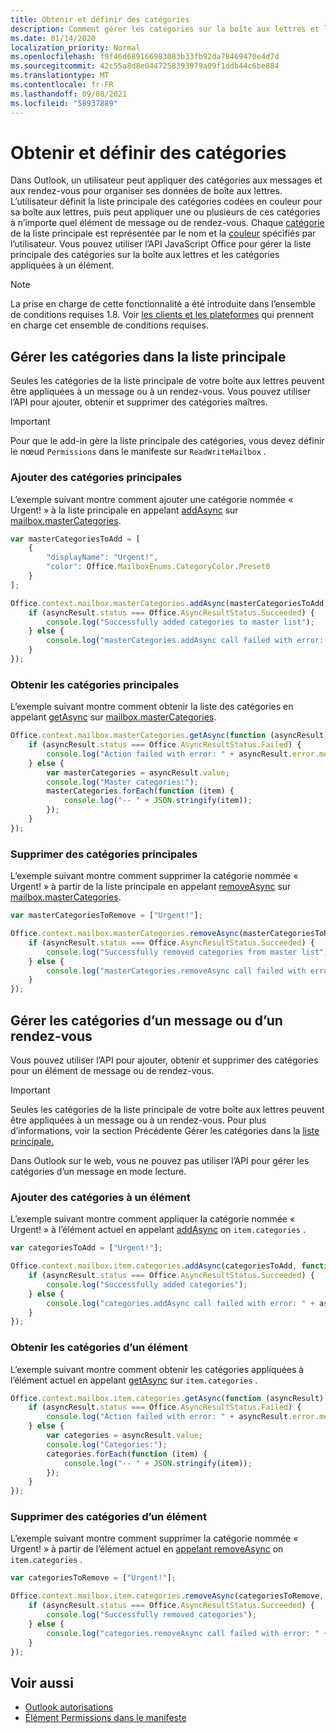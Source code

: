 ```yaml
---
title: Obtenir et définir des catégories
description: Comment gérer les catégories sur la boîte aux lettres et l’élément
ms.date: 01/14/2020
localization_priority: Normal
ms.openlocfilehash: f9f46d689166983083b33fb92da78469470e4d7d
ms.sourcegitcommit: 42c55a8d8e0447258393979a09f1ddb44c6be884
ms.translationtype: MT
ms.contentlocale: fr-FR
ms.lasthandoff: 09/08/2021
ms.locfileid: "58937889"
---
```

# <a name="get-and-set-categories"></a>Obtenir et définir des catégories

Dans Outlook, un utilisateur peut appliquer des catégories aux messages et aux rendez-vous pour organiser ses données de boîte aux lettres. L’utilisateur définit la liste principale des catégories codées en couleur pour sa boîte aux lettres, puis peut appliquer une ou plusieurs de ces catégories à n’importe quel élément de message ou de rendez-vous. Chaque [catégorie](/javascript/api/outlook/office.categorydetails) de la liste principale est représentée par le nom et la [couleur](/javascript/api/outlook/office.mailboxenums.categorycolor) spécifiés par l’utilisateur. Vous pouvez utiliser l’API JavaScript Office pour gérer la liste principale des catégories sur la boîte aux lettres et les catégories appliquées à un élément.

> [!NOTE]
> La prise en charge de cette fonctionnalité a été introduite dans l’ensemble de conditions requises 1.8. Voir [les clients et les plateformes](../reference/requirement-sets/outlook-api-requirement-sets.md#requirement-sets-supported-by-exchange-servers-and-outlook-clients) qui prennent en charge cet ensemble de conditions requises.

## <a name="manage-categories-in-the-master-list"></a>Gérer les catégories dans la liste principale

Seules les catégories de la liste principale de votre boîte aux lettres peuvent être appliquées à un message ou à un rendez-vous. Vous pouvez utiliser l’API pour ajouter, obtenir et supprimer des catégories maîtres.

> [!IMPORTANT]
> Pour que le add-in gère la liste principale des catégories, vous devez définir le nœud `Permissions` dans le manifeste sur `ReadWriteMailbox` .

### <a name="add-master-categories"></a>Ajouter des catégories principales

L’exemple suivant montre comment ajouter une catégorie nommée « Urgent! » à la liste principale en appelant [addAsync](/javascript/api/outlook/office.mastercategories#addAsync_categories__options__callback_) sur [mailbox.masterCategories](/javascript/api/outlook/office.mailbox#masterCategories).

```js
var masterCategoriesToAdd = [
    {
        "displayName": "Urgent!",
        "color": Office.MailboxEnums.CategoryColor.Preset0
    }
];

Office.context.mailbox.masterCategories.addAsync(masterCategoriesToAdd, function (asyncResult) {
    if (asyncResult.status === Office.AsyncResultStatus.Succeeded) {
        console.log("Successfully added categories to master list");
    } else {
        console.log("masterCategories.addAsync call failed with error: " + asyncResult.error.message);
    }
});
```

### <a name="get-master-categories"></a>Obtenir les catégories principales

L’exemple suivant montre comment obtenir la liste des catégories en appelant [getAsync](/javascript/api/outlook/office.mastercategories#getAsync_options__callback_) sur [mailbox.masterCategories](/javascript/api/outlook/office.mailbox#masterCategories).

```js
Office.context.mailbox.masterCategories.getAsync(function (asyncResult) {
    if (asyncResult.status === Office.AsyncResultStatus.Failed) {
        console.log("Action failed with error: " + asyncResult.error.message);
    } else {
        var masterCategories = asyncResult.value;
        console.log("Master categories:");
        masterCategories.forEach(function (item) {
            console.log("-- " + JSON.stringify(item));
        });
    }
});
```

### <a name="remove-master-categories"></a>Supprimer des catégories principales

L’exemple suivant montre comment supprimer la catégorie nommée « Urgent! » à partir de la liste principale en appelant [removeAsync](/javascript/api/outlook/office.mastercategories#removeAsync_categories__options__callback_) sur [mailbox.masterCategories](/javascript/api/outlook/office.mailbox#masterCategories).

```js
var masterCategoriesToRemove = ["Urgent!"];

Office.context.mailbox.masterCategories.removeAsync(masterCategoriesToRemove, function (asyncResult) {
    if (asyncResult.status === Office.AsyncResultStatus.Succeeded) {
        console.log("Successfully removed categories from master list");
    } else {
        console.log("masterCategories.removeAsync call failed with error: " + asyncResult.error.message);
    }
});
```

## <a name="manage-categories-on-a-message-or-appointment"></a>Gérer les catégories d’un message ou d’un rendez-vous

Vous pouvez utiliser l’API pour ajouter, obtenir et supprimer des catégories pour un élément de message ou de rendez-vous.

> [!IMPORTANT]
> Seules les catégories de la liste principale de votre boîte aux lettres peuvent être appliquées à un message ou à un rendez-vous. Pour plus d’informations, voir la section Précédente Gérer les catégories dans la [liste principale.](#manage-categories-in-the-master-list)
>
> Dans Outlook sur le web, vous ne pouvez pas utiliser l’API pour gérer les catégories d’un message en mode lecture.

### <a name="add-categories-to-an-item"></a>Ajouter des catégories à un élément

L’exemple suivant montre comment appliquer la catégorie nommée « Urgent! » à l’élément actuel en appelant [addAsync](/javascript/api/outlook/office.categories#addAsync_categories__options__callback_) on `item.categories` .

```js
var categoriesToAdd = ["Urgent!"];

Office.context.mailbox.item.categories.addAsync(categoriesToAdd, function (asyncResult) {
    if (asyncResult.status === Office.AsyncResultStatus.Succeeded) {
        console.log("Successfully added categories");
    } else {
        console.log("categories.addAsync call failed with error: " + asyncResult.error.message);
    }
});
```

### <a name="get-an-items-categories"></a>Obtenir les catégories d’un élément

L’exemple suivant montre comment obtenir les catégories appliquées à l’élément actuel en appelant [getAsync](/javascript/api/outlook/office.categories#getAsync_options__callback_) sur `item.categories` .

```js
Office.context.mailbox.item.categories.getAsync(function (asyncResult) {
    if (asyncResult.status === Office.AsyncResultStatus.Failed) {
        console.log("Action failed with error: " + asyncResult.error.message);
    } else {
        var categories = asyncResult.value;
        console.log("Categories:");
        categories.forEach(function (item) {
            console.log("-- " + JSON.stringify(item));
        });
    }
});
```

### <a name="remove-categories-from-an-item"></a>Supprimer des catégories d’un élément

L’exemple suivant montre comment supprimer la catégorie nommée « Urgent! » à partir de l’élément actuel en [appelant removeAsync](/javascript/api/outlook/office.categories#removeAsync_categories__options__callback_) on `item.categories` .

```js
var categoriesToRemove = ["Urgent!"];

Office.context.mailbox.item.categories.removeAsync(categoriesToRemove, function (asyncResult) {
    if (asyncResult.status === Office.AsyncResultStatus.Succeeded) {
        console.log("Successfully removed categories");
    } else {
        console.log("categories.removeAsync call failed with error: " + asyncResult.error.message);
    }
});
```

## <a name="see-also"></a>Voir aussi

- [Outlook autorisations](understanding-outlook-add-in-permissions.md)
- [Élément Permissions dans le manifeste](../reference/manifest/permissions.md)
